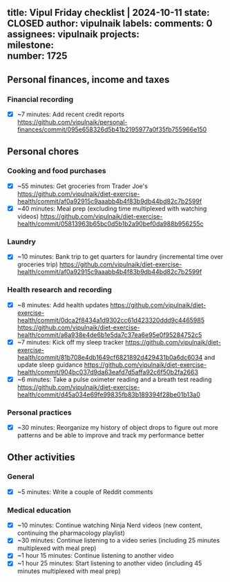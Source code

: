 title:	Vipul Friday checklist | 2024-10-11
state:	CLOSED
author:	vipulnaik
labels:	
comments:	0
assignees:	vipulnaik
projects:	
milestone:	
number:	1725
--
## Personal finances, income and taxes

### Financial recording

- [x] ~7 minutes: Add recent credit reports https://github.com/vipulnaik/personal-finances/commit/095e658326d5b41b2195977a0f35fb755966e150

## Personal chores

### Cooking and food purchases

- [x] ~55 minutes: Get groceries from Trader Joe's https://github.com/vipulnaik/diet-exercise-health/commit/af0a92915c9aaabb4b4f83b9db44bd82c7b2599f
- [x] ~40 minutes: Meal prep (excluding time multiplexed with watching videos) https://github.com/vipulnaik/diet-exercise-health/commit/05813963b65bc0d5b1b2a90bef0da988b956255c

### Laundry

- [x] ~10 minutes: Bank trip to get quarters for laundry (incremental time over groceries trip) https://github.com/vipulnaik/diet-exercise-health/commit/af0a92915c9aaabb4b4f83b9db44bd82c7b2599f

### Health research and recording

- [x] ~8 minutes: Add health updates https://github.com/vipulnaik/diet-exercise-health/commit/0dca2f8434a1d9302cc61d423320ddd9c4465985 https://github.com/vipulnaik/diet-exercise-health/commit/a6a938e4de6b1e5da7c37ea6e95e0f95284752c5
- [x] ~7 minutes: Kick off my sleep tracker https://github.com/vipulnaik/diet-exercise-health/commit/81b708e4db1649cf6821892d429431b0a6dc6034 and update sleep guidance https://github.com/vipulnaik/diet-exercise-health/commit/904bc037d9da63eafd7d5affa92c6f50b2fa2663
- [x] ~6 minutes: Take a pulse oximeter reading and a breath test reading https://github.com/vipulnaik/diet-exercise-health/commit/d45a034e69fe99835fb83b189394f28be01b13a0
### Personal practices

- [x] ~30 minutes: Reorganize my history of object drops to figure out more patterns and be able to improve and track my performance better

## Other activities

### General

- [x] ~5 minutes: Write a couple of Reddit comments

### Medical education

- [x] ~10 minutes: Continue watching Ninja Nerd videos (new content, continuing the pharmacology playlist)
- [x] ~30 minutes: Continue listening to a video series (including 25 minutes multiplexed with meal prep)
- [x] ~1 hour 15 minutes: Continue listening to another video
- [x] ~1 hour 25 minutes: Start listening to another video (including 45 minutes multiplexed with meal prep)
